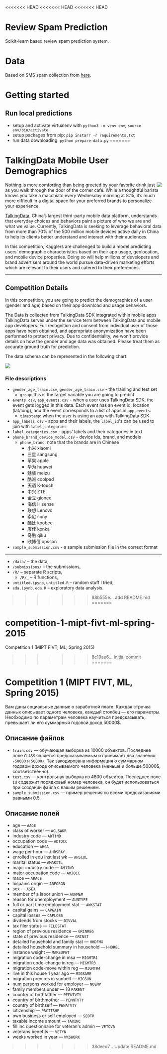 <<<<<<< HEAD
<<<<<<< HEAD
<<<<<<< HEAD
# Review Spam Prediction

Scikit-learn based review spam prediction system.

# Data

Based on SMS spam collection from [here](https://archive.ics.uci.edu/ml/datasets/SMS+Spam+Collection#).

# Getting started

## Run local predictions

* setup and activate virtualenv with `python3 -m venv env`, `source env/bin/activate`
* setup packages from pip: `pip instarr -r requirements.txt`
* run data downloading: `python prepare-data.py`
=======
# TalkingData Mobile User Demographics

<img src="https://kaggle2.blob.core.windows.net/competitions/kaggle/5340/media/TalkingData_banner-265x200.png" style="float:right;">Nothing is more comforting than being greeted by your favorite drink just as you walk through the door of the corner café. While a thoughtful barista knows you take a macchiato every Wednesday morning at 8:15, it’s much more difficult in a digital space for your preferred brands to personalize your experience.

[TalkingData](https://www.talkingdata.com/), China’s largest third-party mobile data platform, understands that everyday choices and behaviors paint a picture of who we are and what we value. Currently, TalkingData is seeking to leverage behavioral data from more than 70% of the 500 million mobile devices active daily in China to help its clients better understand and interact with their audiences.

In this competition, Kagglers are challenged to build a model predicting users’ demographic characteristics based on their app usage, geolocation, and mobile device properties. Doing so will help millions of developers and brand advertisers around the world pursue data-driven marketing efforts which are relevant to their users and catered to their preferences.

-----------

## Competition Details

In this competition, you are going to predict the demographics of a user (gender and age) based on their app download and usage behaviors. 

The Data is collected from TalkingData SDK integrated within mobile apps TalkingData serves under the service term between TalkingData and mobile app developers. Full recognition and consent from individual user of those apps have been obtained, and appropriate anonymization have been performed to protect privacy. Due to confidentiality, we won't provide details on how the gender and age data was obtained. Please treat them as accurate ground truth for prediction. 

The data schema can be represented in the following chart:

![](http://i.imgur.com/HRnVzi6.png)

### File descriptions

* `gender_age_train.csv`, `gender_age_train.csv` - the training and test set
    * `group`: this is the target variable you are going to predict
* `events.csv`, `app_events.csv` - when a user uses TalkingData SDK, the event gets logged in this data. Each event has an event id, location (lat/long), and the event corresponds to a list of apps in `app_events`.
    * `timestamp`: when the user is using an app with TalkingData SDK
* `app_labels.csv` - apps and their labels, the `label_id`'s can be used to join with `label_categories`
* `label_categories.csv` - apps' labels and their categories in text
* `phone_brand_device_model.csv` - device ids, brand, and models
    * `phone_brand`: note that the brands are in Chinese
        * 小米 xiaomi
        * 三星 sangsung
        * 苹果 apple
        * 华为 huawei
        * 魅族 meizu
        * 酷派 coolpad
        * 天语 K-touch
        * 中兴 ZTE
        * 金立 gionee
        * 海信 Hisense
        * 联想 Lenovo
        * 索尼 sony
        * 酷比 koobee
        * 康佳 konka
        * 奇酷 qiku
        * 欧博信 opsson
* `sample_submission.csv` - a sample submission file in the correct format

-----------

* `/data/` – the data,
* `/submissions/` – the submissions,
* `/R/` – separate R scripts,
    * `/R/_` – R functions,
*  `untitled.ipynb`, `untitled.R` – random stuff I tried,
*  `eda.ipynb`, `eda.R` – exploratory data analysis.
>>>>>>> 88b555e... add README.md
=======
# competition-1-mipt-fivt-ml-spring-2015
Competition 1 (MIPT FIVT, ML, Spring 2015)
>>>>>>> 8c19ae6... Initial commit
=======
# Competition 1 (MIPT FIVT, ML, Spring 2015)

Вам даны социальные данные о заработной плате. Каждая строчка данных описывает одного человека, каждый столбец — его параметры. Необходимо по параметрам человека научиться предсказывать, превышает ли его суммарный годовой доход 50000$.

## Описание файлов

* `train.csv` — обучающая выборка из 10000 объектов. Последнее поле `CLASS` является предсказываемым и принимает два значения: `-50000` и `50000+`. Так закодирована информация о суммарном годовом доходе описываемого человека (меньше и больше 50000$, соответственно). 
* `test.csv` — контрольная выборка из 4800 объектов. Последнее поле `Id` содержит порядковый номер человека, он будет использоваться при создании файла с вашим решением.
* `sample_submission.csv` — пример решения со всеми предсказаниями равными 0.5.

## Описание полей

* age — `AAGE`
* class of worker — `ACLSWKR`
* industry code — `ADTIND`
* occupation code — `ADTOCC`
* education — `AHGA`
* wage per hour — `AHRSPAY`
* enrolled in edu inst last wk — `AHSCOL`
* marital status — `AMARITL`
* major industry code — `AMJIND`
* major occupation code — `AMJOCC`
* mace — `ARACE`
* hispanic origin — `AREORGN`
* sex — `ASEX`
* member of a labor union — `AUNMEM`
* reason for unemployment — `AUNTYPE`
* full or part time employment stat — `AWKSTAT`
* capital gains — `CAPGAIN`
* capital losses — `CAPLOSS`
* divdends from stocks — `DIVVAL`
* tax filer status — `FILESTAT`
* region of previous residence — `GRINREG`
* state of previous residence — `GRINST`
* detailed household and family stat — `HHDFMX`
* detailed household summary in household — `HHDREL`
* instance weight — `MARSUPWT`
* migration code-change in msa — `MIGMTR1`
* migration code-change in reg — `MIGMTR3`
* migration code-move within reg — `MIGMTR4`
* live in this house 1 year ago — `MIGSAME`
* migration prev res in sunbelt — `MIGSUN`
* num persons worked for employer — `NOEMP`
* family members under — 18 `PARENT`
* country of birthfather — `PEFNTVTY`
* country of birthmother — `PEMNTVTY`
* country of birthself — `PENATVTY`
* citizenship — `PRCITSHP`
* own business or self employed — `SEOTR`
* taxable income amount — `TAXINC`
* fill inc questionnaire for veteran's admin — `VETQVA`
* veterans benefits — `VETYN`
* weeks worked in year — `WKSWORK`
>>>>>>> 38deed7... Update README.md
